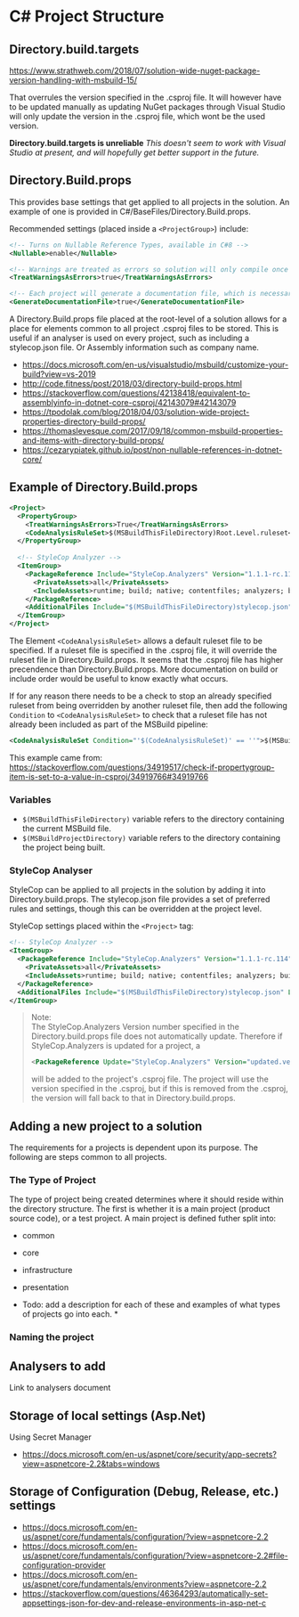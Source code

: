 # C# Project Structure

## Directory.build.targets

https://www.strathweb.com/2018/07/solution-wide-nuget-package-version-handling-with-msbuild-15/

That overrules the version specified in the .csproj file. It will however have to be updated manually as updating NuGet packages through Visual Studio will only update the version in the .csproj file, which wont be the used version.

**Directory.build.targets is unreliable**
*This doesn't seem to work with Visual Studio at present, and will hopefully get better support in the future.*

## Directory.Build.props

This provides base settings that get applied to all projects in the solution. An example of one is provided in C#/BaseFiles/Directory.Build.props.

Recommended settings (placed inside a `<ProjectGroup>`) include:

```xml
<!-- Turns on Nullable Reference Types, available in C#8 -->
<Nullable>enable</Nullable>

<!-- Warnings are treated as errors so solution will only compile once they are fixed -->
<TreatWarningsAsErrors>true</TreatWarningsAsErrors>

<!-- Each project will generate a documentation file, which is necessary for some analyzers -->
<GenerateDocumentationFile>true</GenerateDocumentationFile>
```

A Directory.Build.props file placed at the root-level of a solution allows for a place for elements common to all project .csproj files to be stored. This is useful if an analyser is used on every project, such as including a stylecop.json file. Or Assembly information such as company name.

 - https://docs.microsoft.com/en-us/visualstudio/msbuild/customize-your-build?view=vs-2019
 - http://code.fitness/post/2018/03/directory-build-props.html
 - https://stackoverflow.com/questions/42138418/equivalent-to-assemblyinfo-in-dotnet-core-csproj/42143079#42143079
 - https://tpodolak.com/blog/2018/04/03/solution-wide-project-properties-directory-build-props/
 - https://thomaslevesque.com/2017/09/18/common-msbuild-properties-and-items-with-directory-build-props/
 - https://cezarypiatek.github.io/post/non-nullable-references-in-dotnet-core/

## Example of Directory.Build.props

```xml
<Project>
  <PropertyGroup>
    <TreatWarningsAsErrors>True</TreatWarningsAsErrors>
    <CodeAnalysisRuleSet>$(MSBuildThisFileDirectory)Root.Level.ruleset</CodeAnalysisRuleSet>
  </PropertyGroup>
  
  <!-- StyleCop Analyzer -->
  <ItemGroup>
    <PackageReference Include="StyleCop.Analyzers" Version="1.1.1-rc.114">
      <PrivateAssets>all</PrivateAssets>
      <IncludeAssets>runtime; build; native; contentfiles; analyzers; buildtransitive</IncludeAssets>
    </PackageReference>
    <AdditionalFiles Include="$(MSBuildThisFileDirectory)stylecop.json" Link="stylecop.json" />
  </ItemGroup>
</Project>
```

The Element `<CodeAnalysisRuleSet>` allows a default ruleset file to be specified. If a ruleset file is specified in the .csproj file, it will override the ruleset file in Directory.Build.props. It seems that the .csproj file has higher precendence than Directory.Build.props. More documentation on build or include order would be useful to know exactly what occurs.

If for any reason there needs to be a check to stop an already specified ruleset from being overridden by another ruleset file, then add the following `Condition` to `<CodeAnalysisRuleSet>` to check that a ruleset file has not already been included as part of the MSBuild pipeline:

```xml
<CodeAnalysisRuleSet Condition="'$(CodeAnalysisRuleSet)' == ''">$(MSBuildThisFileDirectory)Root.Level.ruleset</CodeAnalysisRuleSet>
```

This example came from: https://stackoverflow.com/questions/34919517/check-if-propertygroup-item-is-set-to-a-value-in-csproj/34919766#34919766

### Variables

 - `$(MSBuildThisFileDirectory)` variable refers to the directory containing the current MSBuild file.
 - `$(MSBuildProjectDirectory)` variable refers to the directory containing the project being built.

### StyleCop Analyser

StyleCop can be applied to all projects in the solution by adding it into Directory.build.props.
The stylecop.json file provides a set of preferred rules and settings, though this can be overridden at the project level.

StyleCop settings placed within the `<Project>` tag:

```xml
<!-- StyleCop Analyzer -->
<ItemGroup>
  <PackageReference Include="StyleCop.Analyzers" Version="1.1.1-rc.114">
    <PrivateAssets>all</PrivateAssets>
    <IncludeAssets>runtime; build; native; contentfiles; analyzers; buildtransitive</IncludeAssets>
  </PackageReference>
  <AdditionalFiles Include="$(MSBuildThisFileDirectory)stylecop.json" Link="stylecop.json" />
</ItemGroup>
```

> Note:  
> The StyleCop.Analyzers Version number specified in the Directory.build.props file does not automatically update.
> Therefore if StyleCop.Analyzers is updated for a project, a 
> ```xml
> <PackageReference Update="StyleCop.Analyzers" Version="updated.version.no">
> ```
> will be added to the project's .csproj file.
> The project will use the version specified in the .csproj, but if this is removed from the .csproj, the version will fall back to that in Directory.build.props.

## Adding a new project to a solution

The requirements for a projects is dependent upon its purpose. The following are steps common to all projects.

### The Type of Project

The type of project being created determines where it should reside within the directory structure.
The first is whether it is a main project (product source code), or a test project. A main project is defined futher split into:

 - common
 
 - core
 
 - infrastructure
 
 - presentation

* Todo: add a description for each of these and examples of what types of projects go into each. *

### Naming the project




## Analysers to add

Link to analysers document


## Storage of local settings (Asp.Net)

Using Secret Manager
 - https://docs.microsoft.com/en-us/aspnet/core/security/app-secrets?view=aspnetcore-2.2&tabs=windows
 
## Storage of Configuration (Debug, Release, etc.) settings

 - https://docs.microsoft.com/en-us/aspnet/core/fundamentals/configuration/?view=aspnetcore-2.2
 - https://docs.microsoft.com/en-us/aspnet/core/fundamentals/configuration/?view=aspnetcore-2.2#file-configuration-provider
 - https://docs.microsoft.com/en-us/aspnet/core/fundamentals/environments?view=aspnetcore-2.2
 - https://stackoverflow.com/questions/46364293/automatically-set-appsettings-json-for-dev-and-release-environments-in-asp-net-c

